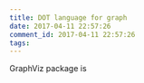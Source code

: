 ```yaml
---
title: DOT language for graph
date: 2017-04-11 22:57:26
comment_id: 2017-04-11 22:57:26
tags:
---
```


GraphViz package is 

